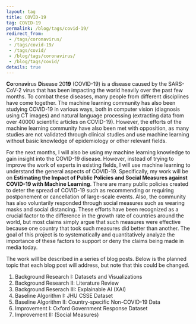 ```yaml
---
layout: tag
title: COVID-19
tag: COVID-19
permalink: /blog/tags/covid-19/
redirect_from:
 - /tags/coronavirus/
 - /tags/covid-19/
 - /tags/covid/
 - /blog/tags/coronavirus/
 - /blog/tags/covid/
details: true
---
```


**Co**rona**vi**rus **D**isease 20**19** (COVID-19) is a disease caused by the SARS-CoV-2 virus that has been impacting the world heavily over the past few months. To combat these diseases, many people from different disciplines have come together. The machine learning community has also been studying COVID-19 in various ways, both in computer vision (diagnosis using CT images) and natural language processing (extracting data from over 40000 scientific articles on COVID-19). However, the efforts of the machine learning community have also been met with opposition, as many studies are not validated through clinical studies and use machine learning without basic knowledge of epidemiology or other relevant fields.

For the next months, I will also be using my machine learning knowledge to gain insight into the COVID-19 disease. However, instead of trying to improve the work of experts in existing fields, I will use machine learning to understand the general aspects of COVID-19. Specifically, my work will be on **Estimating the Impact of Public Policies and Social Measures against COVID-19 with Machine Learning**.  There are many public policies created to deter the spread of COVID-19 such as recommending or requiring postponement or cancellation of large-scale events. Also, the community has also voluntarily responded through social measures such as wearing masks and social distancing. These efforts have been recognized as a crucial factor to the difference in the growth rate of countries around the world, but most claims simply argue that such measures were effective because one country that took such measures did better than another. The goal of this project is to systematically and quantitatively analyze the importance of these factors to support or deny the claims being made in media today.

The work will be described in a series of blog posts. Below is the planned topic that each blog post will address, but note that this could be changed.

1. Background Research I: Datasets and Visualizations
2. Background Research II: Literature Review
3. Background Reserach III: Explainable AI (XAI)
4. Baseline Algorithm I: JHU CSSE Dataset
5. Baseline Algorithm II: Country-specific Non-COVID-19 Data
6. Improvement I: Oxford Government Response Dataset
7. Improvement II: (Social Measures)

